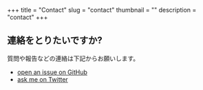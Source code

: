 +++
title = "Contact"
slug = "contact"
thumbnail = ""
description = "contact"
+++

## 連絡をとりたいですか?

質問や報告などの連絡は下記からお願いします。  

* [open an issue on GitHub](https://github.com/naro143/hugo-coder-portfolio/issues/new)  
* [ask me on Twitter](https://twitter.com/naro143)